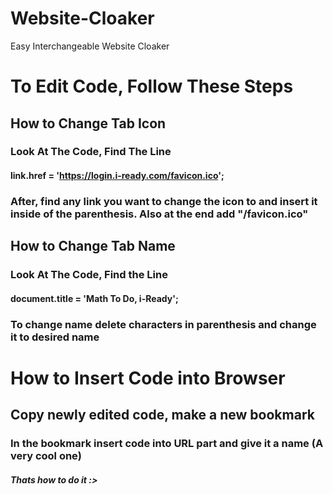 # Website-Cloaker
Easy Interchangeable Website Cloaker
# To Edit Code, Follow These Steps

## How to Change Tab Icon
### Look At The Code, Find The Line
 #### link.href = 'https://login.i-ready.com/favicon.ico';

### After, find any link you want to change the icon to and insert it inside of the parenthesis. Also at the end add "/favicon.ico"

## How to Change Tab Name
### Look At The Code, Find the Line 
#### document.title = 'Math To Do, i-Ready';
### To change name delete characters in parenthesis and change it to desired name

# How to Insert Code into Browser
## Copy newly edited code, make a new bookmark 
### In the bookmark insert code into URL part and give it a name (A very cool one)

##### Thats how to do it :>
